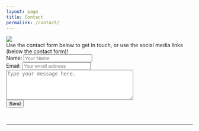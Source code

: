 ```yaml
---
layout: page
title: Contact
permalink: /contact/
---
```


<img class="col one right" src="{{ site.logo}}">

<br/>
Use the contact form below to get in touch, or use the social media links (below the contact form)! 
<br/>
<form action="https://formspree.io/kfronczak@gmail.com" method="POST">
    <label for="name">Name:</label>
        <input type="text" name="name" placeholder="Your Name"> 
    <br/>
    <label for="_replyto">Email:</label>
    <input type="email" name="_replyto" id="_replyto" placeholder="Your email address"> <br/>
    <textarea name="message" placeholder="Type your message here." rows="5" cols="40" id="message"></textarea> <br/> 
    <input type="hidden" name="_subject" value="[FWW] Contact Form Submission">
    <input type="text" name="_gotcha" style="display:none">
    <input type="submit" value="Send">
</form>
<br/>
<hr/>
<br/>
<span class="contacticon center">
	<a href="https://instagram.com/kevin_fronczak" target="_blank"><i class="fa fa-instagram"></i></a>
    <a href="https://youtube.com/user/kevinfronczak" target="_blank"><i class="fa fa-youtube-square"></i></a>
    <a href="https://github.com/fronzbot" target="_blank"><i class="fa fa-github-square"></i></a>
	<a href="https://twitter.com/fronzbot" target="_blank"><i class="fa fa-twitter-square"></i></a>
</span>


